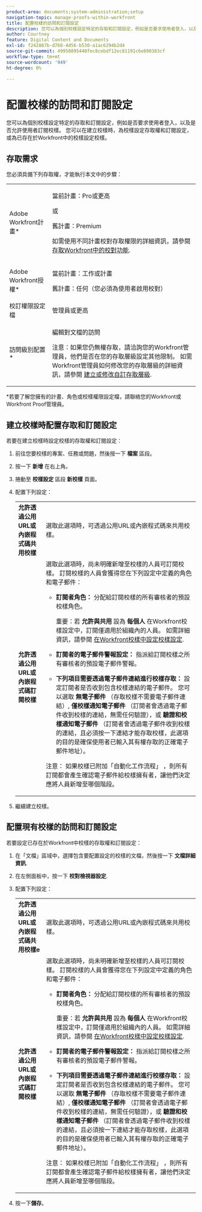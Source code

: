```yaml
---
product-area: documents;system-administration;setup
navigation-topic: manage-proofs-within-workfront
title: 配置校樣的訪問和訂閱設定
description: 您可以為個別校樣設定特定的存取和訂閱設定，例如是否要求使用者登入，以及是否允許使用者訂閱校樣。 您可以在建立校樣時，為校樣設定存取權和訂閱設定，或為已存在於Workfront中的校樣設定校樣。
author: Courtney
feature: Digital Content and Documents
exl-id: f242887b-d768-4d56-b530-a1ac6294b2d4
source-git-commit: 49950895440fec8cebdf12ec81191c6e890383cf
workflow-type: tm+mt
source-wordcount: '949'
ht-degree: 0%

---
```


# 配置校樣的訪問和訂閱設定

您可以為個別校樣設定特定的存取和訂閱設定，例如是否要求使用者登入，以及是否允許使用者訂閱校樣。 您可以在建立校樣時，為校樣設定存取權和訂閱設定，或為已存在於Workfront中的校樣設定校樣。

## 存取需求

您必須具備下列存取權，才能執行本文中的步驟：

<table style="table-layout:auto"> 
 <col> 
 <col> 
 <tbody> 
  <tr> 
   <td role="rowheader">Adobe Workfront計畫*</td> 
   <td> <p>當前計畫：Pro或更高</p> <p>或</p> <p>舊計畫：Premium</p> <p>如需使用不同計畫校對存取權限的詳細資訊，請參閱 <a href="/help/quicksilver/administration-and-setup/manage-workfront/configure-proofing/access-to-proofing-functionality.md" class="MCXref xref">存取Workfront中的校對功能</a>.</p> </td> 
  </tr> 
  <tr> 
   <td role="rowheader">Adobe Workfront授權*</td> 
   <td> <p>當前計畫：工作或計畫</p> <p>舊計畫：任何（您必須為使用者啟用校對）</p> </td> 
  </tr> 
  <tr> 
   <td role="rowheader">校訂權限設定檔 </td> 
   <td>管理員或更高</td> 
  </tr> 
  <tr> 
   <td role="rowheader">訪問級別配置*</td> 
   <td> <p>編輯對文檔的訪問</p> <p>注意：如果您仍無權存取，請洽詢您的Workfront管理員，他們是否在您的存取層級設定其他限制。 如需Workfront管理員如何修改您的存取層級的詳細資訊，請參閱 <a href="../../../administration-and-setup/add-users/configure-and-grant-access/create-modify-access-levels.md" class="MCXref xref">建立或修改自訂存取層級</a>.</p> </td> 
  </tr> 
 </tbody> 
</table>

&#42;若要了解您擁有的計畫、角色或校樣權限設定檔，請聯絡您的Workfront或Workfront Proof管理員。

## 建立校樣時配置存取和訂閱設定

若要在建立校樣時設定校樣的存取權和訂閱設定：

1. 前往您要校樣的專案、任務或問題，然後按一下 **檔案** 區段。
1. 按一下 **新增** 在右上角。
1. 捲動至 **校樣設定** 區段 **新校樣** 頁面。

1. 配置下列設定：

   <table style="table-layout:auto"> 
    <col> 
    <col> 
    <tbody> 
     <tr> 
      <td role="rowheader"><strong>允許透過公用URL或內嵌程式碼共用校樣</strong> </td> 
      <td>選取此選項時，可透過公用URL或內嵌程式碼來共用校樣。</td> 
     </tr> 
     <tr> 
      <td role="rowheader"><strong>允許透過公用URL或內嵌程式碼訂閱校樣</strong> </td> 
      <td>選取此選項時，尚未明確新增至校樣的人員可訂閱校樣。 訂閱校樣的人員會獲得您在下列設定中定義的角色和電子郵件：
       <ul>
        <li><p><strong>訂閱者角色：</strong> 分配給訂閱校樣的所有審核者的預設校樣角色。 </p><p>重要：若 <strong>允許與共用</strong> 設為 <strong>每個人</strong> 在Workfront校樣設定中，訂閱僅適用於組織內的人員。 如需詳細資訊，請參閱 <a href="../../../workfront-proof/wp-work-proofsfiles/manage-your-work/configure-proof-settings.md" class="MCXref xref">在Workfront校樣中設定校樣設定</a>.</p></li>
        <li><strong>訂閱者的電子郵件警報設定：</strong> 指派給訂閱校樣之所有審核者的預設電子郵件警報。</li>
       </ul><p>
        <ul>
         <li><strong>下列項目需要透過電子郵件連結進行校樣存取：</strong> 設定訂閱者是否收到包含校樣連結的電子郵件。 您可以選取 <strong>無電子郵件</strong> （存取校樣不需要電子郵件連結）, <strong>僅校樣通知電子郵件</strong> （訂閱者會透過電子郵件收到校樣的連結，無需任何驗證），或 <strong>驗證和校樣通知電子郵件</strong> （訂閱者會透過電子郵件收到校樣的連結，且必須按一下連結才能存取校樣，此選項的目的是確保使用者已輸入其有權存取的正確電子郵件地址）。</li>
        </ul><p>注意： 如果校樣已附加「自動化工作流程」 ，則所有訂閱都會產生確認電子郵件給校樣擁有者，讓他們決定應將人員新增至哪個階段。<br></p></p></td> 
     </tr> 
    </tbody> 
   </table>

1. 繼續建立校樣。

## 配置現有校樣的訪問和訂閱設定

若要設定已存在於Workfront中校樣的存取權和訂閱設定：

1. 在「文檔」區域中，選擇包含要配置設定的校樣的文檔，然後按一下 **文檔詳細資訊**.
1. 在左側面板中，按一下 **校對檢視器設定**.
1. 配置下列設定：

   <table style="table-layout:auto"> 
    <col> 
    <col> 
    <tbody> 
     <tr> 
      <td role="rowheader"><strong>允許透過公用URL或內嵌程式碼共用校樣</strong><strong>e</strong> </td> 
      <td>選取此選項時，可透過公用URL或內嵌程式碼來共用校樣。</td> 
     </tr> 
     <tr> 
      <td role="rowheader"><strong>允許透過公用URL或內嵌程式碼訂閱校樣</strong> </td> 
      <td>選取此選項時，尚未明確新增至校樣的人員可訂閱校樣。 訂閱校樣的人員會獲得您在下列設定中定義的角色和電子郵件：
       <ul>
        <li><p><strong>訂閱者角色：</strong> 分配給訂閱校樣的所有審核者的預設校樣角色。 </p><p>重要：若 <strong>允許與共用</strong> 設為 <strong>每個人</strong> 在Workfront校樣設定中，訂閱僅適用於組織內的人員。 如需詳細資訊，請參閱 <a href="../../../workfront-proof/wp-work-proofsfiles/manage-your-work/configure-proof-settings.md" class="MCXref xref">在Workfront校樣中設定校樣設定</a>.</p></li>
        <li><strong>訂閱者的電子郵件警報設定：</strong> 指派給訂閱校樣之所有審核者的預設電子郵件警報。</li>
       </ul><p>
        <ul>
         <li><strong>下列項目需要透過電子郵件連結進行校樣存取：</strong> 設定訂閱者是否收到包含校樣連結的電子郵件。 您可以選取 <strong>無電子郵件</strong> （存取校樣不需要電子郵件連結）, <strong>僅校樣通知電子郵件</strong> （訂閱者會透過電子郵件收到校樣的連結，無需任何驗證），或 <strong>驗證和校樣通知電子郵件</strong> （訂閱者會透過電子郵件收到校樣的連結，且必須按一下連結才能存取校樣，此選項的目的是確保使用者已輸入其有權存取的正確電子郵件地址）。</li>
        </ul><p>注意： 如果校樣已附加「自動化工作流程」 ，則所有訂閱都會產生確認電子郵件給校樣擁有者，讓他們決定應將人員新增至哪個階段。<br></p></p></td> 
     </tr> 
    </tbody> 
   </table>

1. 按一下&#x200B;**儲存**。
